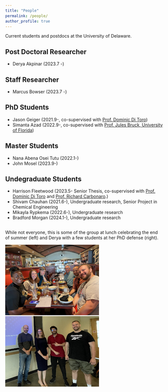 ```yaml
---
title: "People"
permalink: /people/
author_profile: true
---
```


Current students and postdocs at the University of Delaware.

## Post Doctoral Researcher
* Derya Akpinar (2023.7 -)
  
## Staff Researcher
* Marcus Bowser (2023.7 -)
  
## PhD Students
* Jason Geiger (2021.9-, co-supervised with [Prof. Dominic Di Toro](https://ce.udel.edu/people/faculty-profile/?id=12))
* Simanta Azad (2022.9-, co-supervised with [Prof. Jules Bruck, University of Florida](https://dcp.ufl.edu/faculty/landscapearchitecture/))

## Master Students
* Nana Abena Osei Tutu (2022.1-)
* John Mosel (2023.9-)

## Undegraduate Students
* Harrison Fleetwood (2023.5- Senior Thesis, co-supervised with [Prof. Dominic Di Toro](https://ce.udel.edu/people/faculty-profile/?id=12) and [Prof. Richard Carbonaro](https://manhattan.edu/campus-directory/richard.carbonaro).)
* Shivam Chauhan (2021.6-), Undergraduate research, Senior Project in Chemical Engineering
* Mikayla Rypkema (2022.6-), Undergraduate research
* Bradford Morgan (2024.1-), Undergraduate research

##
While not everyone, this is some of the group at lunch celebrating the end of summer (left) and Derya with a few students at her PhD defense (right).

<img src="/images/lunch_photo_beka_ahlstrom.jpg" width="300" > <img src="/images/derya_phd_defense.jpg" width="300" >



